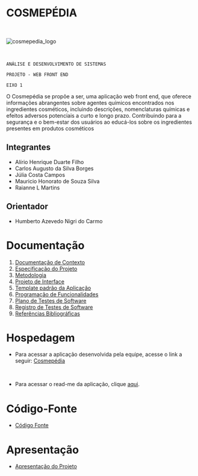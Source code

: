 # COSMEPÉDIA

<br>

![cosmepedia_logo](https://github.com/ICEI-PUC-Minas-PMV-ADS/pmv-ads-2024-1-e1-proj-web-t10-pmv-ads-2024-1-e1-proj-web-cosmepedia/assets/164577121/4683595a-34f2-47e3-9ede-f5377e59a02a)

<br>

`ANÁLISE E DESENVOLVIMENTO DE SISTEMAS`

`PROJETO - WEB FRONT END `

`EIXO 1`

O Cosmepédia se propõe a ser, uma aplicação web front end, que oferece informações abrangentes sobre agentes químicos encontrados nos ingredientes cosméticos,
incluindo descrições, nomenclaturas químicas e efeitos adversos potenciais a curto e longo prazo. Contribuindo para a segurança e o bem-estar dos usuários ao 
educá-los sobre os ingredientes presentes em produtos cosméticos

## Integrantes

* Alírio Henrique Duarte Filho
* Carlos Augusto da Silva Borges
* Júlia Costa Campos
* Mauricio Honorato de Souza Silva
* Raianne L Martins

## Orientador

* Humberto Azevedo Nigri do Carmo

# Documentação

<ol>
<li><a href="documentos/01-Documentação de Contexto.md"> Documentação de Contexto</a></li>
<li><a href="documentos/02-Especificação do Projeto.md"> Especificação do Projeto</a></li>
<li><a href="documentos/03-Metodologia.md"> Metodologia</a></li>
<li><a href="documentos/04-Projeto de Interface.md"> Projeto de Interface</a></li>
<li><a href="documentos/05-Template padrão da Aplicação.md"> Template padrão da Aplicação</a></li>
<li><a href="documentos/06-Programação de Funcionalidades.md"> Programação de Funcionalidades</a></li>
<li><a href="documentos/07-Plano de Testes de Software.md"> Plano de Testes de Software</a></li>
<li><a href="documentos/08-Registro de Testes de Software.md"> Registro de Testes de Software</a></li>
<li><a href="documentos/09-Referências%20Bibliográficas.md"> Referências Bibliográficas</a></li>
</ol>

# Hospedagem

* Para acessar a aplicação desenvolvida pela equipe, acesse o link a seguir:
<a href="https://icei-puc-minas-pmv-ads.github.io/pmv-ads-2024-1-e1-proj-web-t10-pmv-ads-2024-1-e1-proj-web-cosmepedia/codigo-fonte/index.html">Cosmepédia</a>
<br>

* Para acessar o read-me da aplicação, clique <a href="https://icei-puc-minas-pmv-ads.github.io/pmv-ads-2024-1-e1-proj-web-t10-pmv-ads-2024-1-e1-proj-web-cosmepedia/">aqui</a>.


# Código-Fonte

* <a href="codigo-fonte/README.md">Código Fonte</a>

# Apresentação

* <a href="apresentacao/README.md">Apresentação do Projeto</a>
